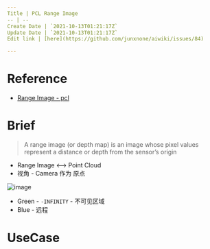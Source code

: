 ```yaml
---
Title | PCL Range Image
-- | --
Create Date | `2021-10-13T01:21:17Z`
Update Date | `2021-10-13T01:21:17Z`
Edit link | [here](https://github.com/junxnone/aiwiki/issues/84)

---
```

# Reference
- [Range Image - pcl](https://pcl.readthedocs.io/en/latest/walkthrough.html?highlight=range%20image#range-image)

# Brief
> A range image (or depth map) is an image whose pixel values represent a distance or depth from the sensor’s origin

- Range Image <--> Point Cloud
- 视角 - Camera 作为 原点

![image](https://user-images.githubusercontent.com/2216970/119287520-35867100-bc79-11eb-9f64-738985eb8241.png)
- Green - `-INFINITY` - 不可见区域
- Blue - 远程

# UseCase

